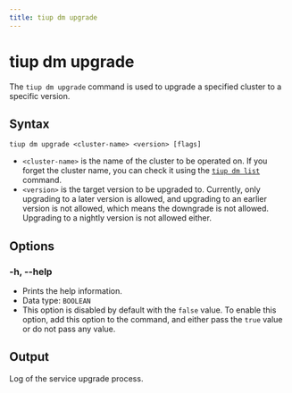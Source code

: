 ```yaml
---
title: tiup dm upgrade
---
```


# tiup dm upgrade

The `tiup dm upgrade` command is used to upgrade a specified cluster to a specific version.

## Syntax 

```shell
tiup dm upgrade <cluster-name> <version> [flags]
```

- `<cluster-name>` is the name of the cluster to be operated on. If you forget the cluster name, you can check it using the [`tiup dm list`](/tiup/tiup-component-dm-list.md) command.
- `<version>` is the target version to be upgraded to. Currently, only upgrading to a later version is allowed, and upgrading to an earlier version is not allowed, which means the downgrade is not allowed. Upgrading to a nightly version is not allowed either.

## Options

### -h, --help

- Prints the help information.
- Data type: `BOOLEAN`
- This option is disabled by default with the `false` value. To enable this option, add this option to the command, and either pass the `true` value or do not pass any value.

## Output

Log of the service upgrade process.
